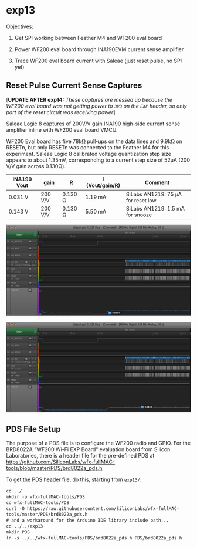 # exp13

Objectives:

1. Get SPI working between Feather M4 and WF200 eval board

2. Power WF200 eval board through INA190EVM current sense amplifier

3. Trace WF200 eval board current with Saleae (just reset pulse, no SPI yet)


## Reset Pulse Current Sense Captures

[**UPDATE AFTER exp14:** *These captures are messed up because the WF200 eval
board was not getting power to `3V3` on the `EXP` header, so only part of the
reset circuit was receiving power*]

Saleae Logic 8 captures of 200V/V gain INA190 high-side current sense amplifier
inline with WF200 eval board VMCU.

WF200 Eval board has five 78kΩ pull-ups on the data lines and 9.9kΩ on RESETn,
but only RESETn was connected to the Feather M4 for this experiment. Saleae
Logic 8 calibrated voltage quantization step size appears to about 1.35mV,
corresponding to a current step size of 52µA (200 V/V gain across 0.130Ω).

| INA190 Vout | gain    | R       | I (Vout/gain/R) | Comment                            |
|-------------|---------|---------|-----------------|------------------------------------|
| 0.031 V     | 200 V/V | 0.130 Ω | 1.19 mA         | SiLabs AN1219: 75 µA for reset low |
| 0.143 V     | 200 V/V | 0.130 Ω | 5.50 mA         | SiLabs AN1219: 1.5 mA for snooze   |

![reset low 31mV](reset_pulse_capture_31mV.png)

![reset high 143mV](reset_pulse_capture_143mV.png)

<!--
## Console Log 1 (clang stdout)

This uses the zero-buf branch of samblenny/wfx-fullMAC-driver at commit
[54842b4](https://github.com/samblenny/wfx-fullMAC-driver/commit/54842b4931d10a7119db337ba30ed2ff5dd6d959)

See [console_log_1.txt](console_log_1.txt)


## Console Log 2 (Arduino serial monitor)

This uses the zero-buf branch of samblenny/wfx-fullMAC-driver at commit
[54842b4](https://github.com/samblenny/wfx-fullMAC-driver/commit/54842b4931d10a7119db337ba30ed2ff5dd6d959)

See [console_log_2_arduino.txt](console_log_2.txt)


## Console Log Diff

See [console_log_diff.txt](console_log_diff.txt)
-->

## PDS File Setup

The purpose of a PDS file is to configure the WF200 radio and GPIO. For the
BRD8022A "WF200 Wi-Fi EXP Board" evaluation board from Silicon Laboratories,
there is a header file for the pre-defined PDS at
https://github.com/SiliconLabs/wfx-fullMAC-tools/blob/master/PDS/brd8022a_pds.h

To get the PDS header file, do this, starting from `exp13/`:
```
cd ../
mkdir -p wfx-fullMAC-tools/PDS
cd wfx-fullMAC-tools/PDS
curl -O https://raw.githubusercontent.com/SiliconLabs/wfx-fullMAC-tools/master/PDS/brd8022a_pds.h
# and a workaround for the Arduino IDE library include path...
cd ../../exp13
mkdir PDS
ln -s ../../wfx-fullMAC-tools/PDS/brd8022a_pds.h PDS/brd8022a_pds.h
```
